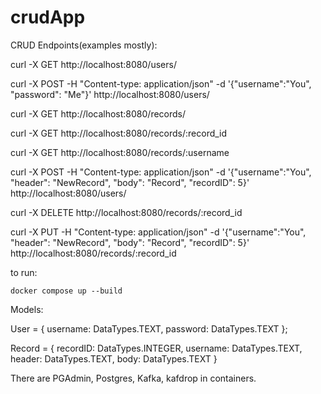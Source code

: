 # crudApp

CRUD Endpoints(examples mostly):

curl -X GET http://localhost:8080/users/

curl -X POST -H "Content-type: application/json" -d '{"username":"You", "password": "Me"}' http://localhost:8080/users/

curl -X GET http://localhost:8080/records/

curl -X GET http://localhost:8080/records/:record_id

curl -X GET http://localhost:8080/records/:username

curl -X POST -H "Content-type: application/json" -d '{"username":"You", "header": "NewRecord", "body": "Record", "recordID": 5}' http://localhost:8080/users/

curl -X DELETE http://localhost:8080/records/:record_id

curl -X PUT -H "Content-type: application/json" -d '{"username":"You", "header": "NewRecord", "body": "Record", "recordID": 5}' http://localhost:8080/records/:record_id 

to run:

```
docker compose up --build
```

Models:

User = {
        username: DataTypes.TEXT,
        password: DataTypes.TEXT
    };
    
Record = {
        recordID: DataTypes.INTEGER,
        username: DataTypes.TEXT,
        header: DataTypes.TEXT,
        body: DataTypes.TEXT
    }


There are PGAdmin, Postgres, Kafka, kafdrop in containers.
